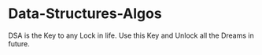 # Data-Structures-Algos
DSA is the Key to any Lock in life. Use this Key and Unlock all the Dreams in future.
